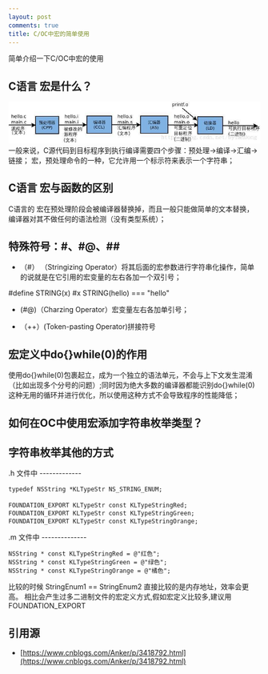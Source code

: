 ```yaml
---
layout: post
comments: true
title: C/OC中宏的简单使用
---
```


简单介绍一下C/OC中宏的使用

## C语言 宏是什么？
![_config.yml](/images/gcc_make_step.jpeg)
一般来说，C源代码到目标程序到执行编译需要四个步骤：预处理->编译->汇编->链接；
宏，预处理命令的一种，它允许用一个标示符来表示一个字符串；

## C语言 宏与函数的区别
C语言的 宏在预处理阶段会被编译器替换掉，而且一般只能做简单的文本替换，编译器对其不做任何的语法检测（没有类型系统）；

## 特殊符号：#、#@、##
+ （#） （Stringizing Operator）将其后面的宏参数进行字符串化操作，简单的说就是在它引用的宏变量的左右各加一个双引号；

#define STRING(x) #x
STRING(hello) === "hello"

+ (#@)（Charzing Operator）宏变量左右各加单引号；

+ （++）(Token-pasting Operator)拼接符号

## 宏定义中do{}while(0)的作用
使用do{}while(0)包裹起立，成为一个独立的语法单元，不会与上下文发生混淆（比如出现多个分号的问题）;同时因为绝大多数的编译器都能识别do{}while(0)这种无用的循环并进行优化，所以使用这种方式不会导致程序的性能降低；

## 如何在OC中使用宏添加字符串枚举类型？

## 字符串枚举其他的方式
.h 文件中 -------------
```
typedef NSString *KLTypeStr NS_STRING_ENUM;

FOUNDATION_EXPORT KLTypeStr const KLTypeStringRed;
FOUNDATION_EXPORT KLTypeStr const KLTypeStringGreen;
FOUNDATION_EXPORT KLTypeStr const KLTypeStringOrange;
```
.m 文件中 --------------
```
NSString * const KLTypeStringRed = @"红色";
NSString * const KLTypeStringGreen = @"绿色";
NSString * const KLTypeStringOrange = @"橘色"; 
```
比较的时候 StringEnum1 == StringEnum2 直接比较的是内存地址，效率会更高。
相比会产生过多二进制文件的宏定义方式,假如宏定义比较多,建议用FOUNDATION_EXPORT


## 引用源
+ [https://www.cnblogs.com/Anker/p/3418792.html](https://www.cnblogs.com/Anker/p/3418792.html)


  
